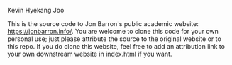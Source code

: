 Kevin Hyekang Joo

This is the source code to Jon Barron's public academic website: https://jonbarron.info/. You are welcome to clone this code for your own personal use; just please attribute the source to the original website or to this repo. If you do clone this website, feel free to add an attribution link to your own downstream website in index.html if you want.
